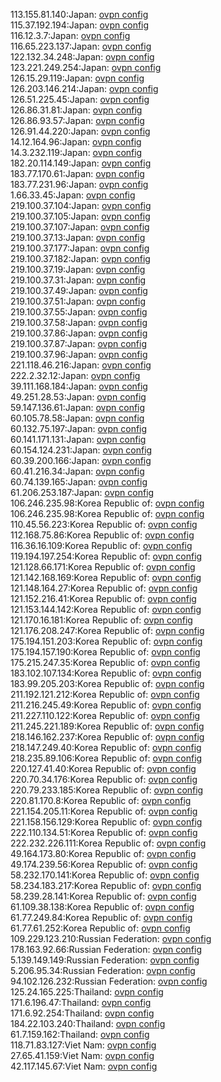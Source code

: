 113.155.81.140:Japan: [ovpn config](vpn/113_155_81_140.ovpn)  
115.37.192.194:Japan: [ovpn config](vpn/115_37_192_194.ovpn)  
116.12.3.7:Japan: [ovpn config](vpn/116_12_3_7.ovpn)  
116.65.223.137:Japan: [ovpn config](vpn/116_65_223_137.ovpn)  
122.132.34.248:Japan: [ovpn config](vpn/122_132_34_248.ovpn)  
123.221.249.254:Japan: [ovpn config](vpn/123_221_249_254.ovpn)  
126.15.29.119:Japan: [ovpn config](vpn/126_15_29_119.ovpn)  
126.203.146.214:Japan: [ovpn config](vpn/126_203_146_214.ovpn)  
126.51.225.45:Japan: [ovpn config](vpn/126_51_225_45.ovpn)  
126.86.31.81:Japan: [ovpn config](vpn/126_86_31_81.ovpn)  
126.86.93.57:Japan: [ovpn config](vpn/126_86_93_57.ovpn)  
126.91.44.220:Japan: [ovpn config](vpn/126_91_44_220.ovpn)  
14.12.164.96:Japan: [ovpn config](vpn/14_12_164_96.ovpn)  
14.3.232.119:Japan: [ovpn config](vpn/14_3_232_119.ovpn)  
182.20.114.149:Japan: [ovpn config](vpn/182_20_114_149.ovpn)  
183.77.170.61:Japan: [ovpn config](vpn/183_77_170_61.ovpn)  
183.77.231.96:Japan: [ovpn config](vpn/183_77_231_96.ovpn)  
1.66.33.45:Japan: [ovpn config](vpn/1_66_33_45.ovpn)  
219.100.37.104:Japan: [ovpn config](vpn/219_100_37_104.ovpn)  
219.100.37.105:Japan: [ovpn config](vpn/219_100_37_105.ovpn)  
219.100.37.107:Japan: [ovpn config](vpn/219_100_37_107.ovpn)  
219.100.37.13:Japan: [ovpn config](vpn/219_100_37_13.ovpn)  
219.100.37.177:Japan: [ovpn config](vpn/219_100_37_177.ovpn)  
219.100.37.182:Japan: [ovpn config](vpn/219_100_37_182.ovpn)  
219.100.37.19:Japan: [ovpn config](vpn/219_100_37_19.ovpn)  
219.100.37.31:Japan: [ovpn config](vpn/219_100_37_31.ovpn)  
219.100.37.49:Japan: [ovpn config](vpn/219_100_37_49.ovpn)  
219.100.37.51:Japan: [ovpn config](vpn/219_100_37_51.ovpn)  
219.100.37.55:Japan: [ovpn config](vpn/219_100_37_55.ovpn)  
219.100.37.58:Japan: [ovpn config](vpn/219_100_37_58.ovpn)  
219.100.37.86:Japan: [ovpn config](vpn/219_100_37_86.ovpn)  
219.100.37.87:Japan: [ovpn config](vpn/219_100_37_87.ovpn)  
219.100.37.96:Japan: [ovpn config](vpn/219_100_37_96.ovpn)  
221.118.46.216:Japan: [ovpn config](vpn/221_118_46_216.ovpn)  
222.2.32.12:Japan: [ovpn config](vpn/222_2_32_12.ovpn)  
39.111.168.184:Japan: [ovpn config](vpn/39_111_168_184.ovpn)  
49.251.28.53:Japan: [ovpn config](vpn/49_251_28_53.ovpn)  
59.147.136.61:Japan: [ovpn config](vpn/59_147_136_61.ovpn)  
60.105.78.58:Japan: [ovpn config](vpn/60_105_78_58.ovpn)  
60.132.75.197:Japan: [ovpn config](vpn/60_132_75_197.ovpn)  
60.141.171.131:Japan: [ovpn config](vpn/60_141_171_131.ovpn)  
60.154.124.231:Japan: [ovpn config](vpn/60_154_124_231.ovpn)  
60.39.200.166:Japan: [ovpn config](vpn/60_39_200_166.ovpn)  
60.41.216.34:Japan: [ovpn config](vpn/60_41_216_34.ovpn)  
60.74.139.165:Japan: [ovpn config](vpn/60_74_139_165.ovpn)  
61.206.253.187:Japan: [ovpn config](vpn/61_206_253_187.ovpn)  
106.246.235.98:Korea Republic of: [ovpn config](vpn/106_246_235_98.ovpn)  
106.246.235.98:Korea Republic of: [ovpn config](vpn/106_246_235_98.ovpn)  
110.45.56.223:Korea Republic of: [ovpn config](vpn/110_45_56_223.ovpn)  
112.168.75.86:Korea Republic of: [ovpn config](vpn/112_168_75_86.ovpn)  
116.36.16.109:Korea Republic of: [ovpn config](vpn/116_36_16_109.ovpn)  
119.194.197.254:Korea Republic of: [ovpn config](vpn/119_194_197_254.ovpn)  
121.128.66.171:Korea Republic of: [ovpn config](vpn/121_128_66_171.ovpn)  
121.142.168.169:Korea Republic of: [ovpn config](vpn/121_142_168_169.ovpn)  
121.148.164.27:Korea Republic of: [ovpn config](vpn/121_148_164_27.ovpn)  
121.152.216.41:Korea Republic of: [ovpn config](vpn/121_152_216_41.ovpn)  
121.153.144.142:Korea Republic of: [ovpn config](vpn/121_153_144_142.ovpn)  
121.170.16.181:Korea Republic of: [ovpn config](vpn/121_170_16_181.ovpn)  
121.176.208.247:Korea Republic of: [ovpn config](vpn/121_176_208_247.ovpn)  
175.194.151.203:Korea Republic of: [ovpn config](vpn/175_194_151_203.ovpn)  
175.194.157.190:Korea Republic of: [ovpn config](vpn/175_194_157_190.ovpn)  
175.215.247.35:Korea Republic of: [ovpn config](vpn/175_215_247_35.ovpn)  
183.102.107.134:Korea Republic of: [ovpn config](vpn/183_102_107_134.ovpn)  
183.99.205.203:Korea Republic of: [ovpn config](vpn/183_99_205_203.ovpn)  
211.192.121.212:Korea Republic of: [ovpn config](vpn/211_192_121_212.ovpn)  
211.216.245.49:Korea Republic of: [ovpn config](vpn/211_216_245_49.ovpn)  
211.227.110.122:Korea Republic of: [ovpn config](vpn/211_227_110_122.ovpn)  
211.245.221.189:Korea Republic of: [ovpn config](vpn/211_245_221_189.ovpn)  
218.146.162.237:Korea Republic of: [ovpn config](vpn/218_146_162_237.ovpn)  
218.147.249.40:Korea Republic of: [ovpn config](vpn/218_147_249_40.ovpn)  
218.235.89.106:Korea Republic of: [ovpn config](vpn/218_235_89_106.ovpn)  
220.127.41.40:Korea Republic of: [ovpn config](vpn/220_127_41_40.ovpn)  
220.70.34.176:Korea Republic of: [ovpn config](vpn/220_70_34_176.ovpn)  
220.79.233.185:Korea Republic of: [ovpn config](vpn/220_79_233_185.ovpn)  
220.81.170.8:Korea Republic of: [ovpn config](vpn/220_81_170_8.ovpn)  
221.154.205.11:Korea Republic of: [ovpn config](vpn/221_154_205_11.ovpn)  
221.158.156.129:Korea Republic of: [ovpn config](vpn/221_158_156_129.ovpn)  
222.110.134.51:Korea Republic of: [ovpn config](vpn/222_110_134_51.ovpn)  
222.232.226.111:Korea Republic of: [ovpn config](vpn/222_232_226_111.ovpn)  
49.164.173.80:Korea Republic of: [ovpn config](vpn/49_164_173_80.ovpn)  
49.174.239.56:Korea Republic of: [ovpn config](vpn/49_174_239_56.ovpn)  
58.232.170.141:Korea Republic of: [ovpn config](vpn/58_232_170_141.ovpn)  
58.234.183.217:Korea Republic of: [ovpn config](vpn/58_234_183_217.ovpn)  
58.239.28.141:Korea Republic of: [ovpn config](vpn/58_239_28_141.ovpn)  
61.109.38.138:Korea Republic of: [ovpn config](vpn/61_109_38_138.ovpn)  
61.77.249.84:Korea Republic of: [ovpn config](vpn/61_77_249_84.ovpn)  
61.77.61.252:Korea Republic of: [ovpn config](vpn/61_77_61_252.ovpn)  
109.229.123.210:Russian Federation: [ovpn config](vpn/109_229_123_210.ovpn)  
178.163.92.66:Russian Federation: [ovpn config](vpn/178_163_92_66.ovpn)  
5.139.149.149:Russian Federation: [ovpn config](vpn/5_139_149_149.ovpn)  
5.206.95.34:Russian Federation: [ovpn config](vpn/5_206_95_34.ovpn)  
94.102.126.232:Russian Federation: [ovpn config](vpn/94_102_126_232.ovpn)  
125.24.165.225:Thailand: [ovpn config](vpn/125_24_165_225.ovpn)  
171.6.196.47:Thailand: [ovpn config](vpn/171_6_196_47.ovpn)  
171.6.92.254:Thailand: [ovpn config](vpn/171_6_92_254.ovpn)  
184.22.103.240:Thailand: [ovpn config](vpn/184_22_103_240.ovpn)  
61.7.159.162:Thailand: [ovpn config](vpn/61_7_159_162.ovpn)  
118.71.83.127:Viet Nam: [ovpn config](vpn/118_71_83_127.ovpn)  
27.65.41.159:Viet Nam: [ovpn config](vpn/27_65_41_159.ovpn)  
42.117.145.67:Viet Nam: [ovpn config](vpn/42_117_145_67.ovpn)  
